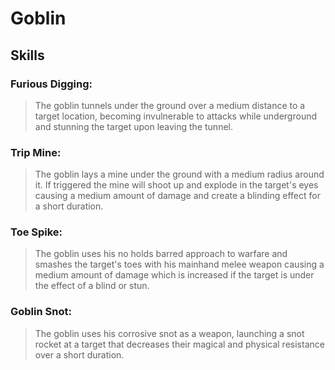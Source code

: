 Goblin
======

Skills
------

### Furious Digging:
> The goblin tunnels under the ground over a medium distance to a target location, becoming invulnerable to attacks while underground and stunning the target upon leaving the tunnel.

### Trip Mine:
> The goblin lays a mine under the ground with a medium radius around it. If triggered the mine will shoot up and explode in the target's eyes causing a medium amount of damage and create a blinding effect for a short duration.

### Toe Spike:
> The goblin uses his no holds barred approach to warfare and smashes the target's toes with his mainhand melee weapon causing a medium amount of damage which is increased if the target is under the effect of a blind or stun.

### Goblin Snot:
> The goblin uses his corrosive snot as a weapon, launching a snot rocket at a target that decreases their magical and physical resistance over a short duration.